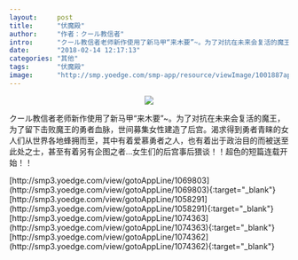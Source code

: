 ```yaml
---
layout:     post
title:      "伏魔殿"
author:     "作者：クール教信者"
intro:      "クール教信者老师新作使用了新马甲“来木要”~。为了对抗在未来会复活的魔王，为了留下击败魔王的勇者血脉，世间募集女性建造了后宫。渴求得到勇者青睐的女人们从世界各地蜂拥而至，其中有着爱慕勇者之人，也有着出于政治目的而被送至此处之士，甚至有着另有企图之者…女生们的后宫事后猥谈！！超色的短篇连载开始！！"
date:       "2018-02-14 12:17:13"
categories: "其他"
tags:       "伏魔殿"
image:      "http://smp.yoedge.com/smp-app/resource/viewImage/1001887appline.png"
---
```

<div style="text-align: center">
<p><img src="http://smp.yoedge.com/smp-app/resource/viewImage/1001887appline.png"/></p>
</div>
<p class="post-meta">
<span>クール教信者老师新作使用了新马甲“来木要”~。为了对抗在未来会复活的魔王，为了留下击败魔王的勇者血脉，世间募集女性建造了后宫。渴求得到勇者青睐的女人们从世界各地蜂拥而至，其中有着爱慕勇者之人，也有着出于政治目的而被送至此处之士，甚至有着另有企图之者…女生们的后宫事后猥谈！！超色的短篇连载开始！！</span>
</p>
[http://smp3.yoedge.com/view/gotoAppLine/1069803](http://smp3.yoedge.com/view/gotoAppLine/1069803){:target="_blank"}
[http://smp3.yoedge.com/view/gotoAppLine/1058291](http://smp3.yoedge.com/view/gotoAppLine/1058291){:target="_blank"}
[http://smp3.yoedge.com/view/gotoAppLine/1074363](http://smp3.yoedge.com/view/gotoAppLine/1074363){:target="_blank"}
[http://smp3.yoedge.com/view/gotoAppLine/1074362](http://smp3.yoedge.com/view/gotoAppLine/1074362){:target="_blank"}


